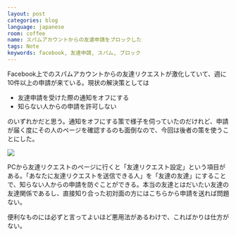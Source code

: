 ```yaml
---
layout: post
categories: blog
language: japanese
room: coffee
name: スパムアカウントからの友達申請をブロックした
tags: Note
keywords: facebook, 友達申請, スパム, ブロック
---
```


Facebook上でのスパムアカウントからの友達リクエストが激化していて、週に10件以上の申請が来ている。現状の解決策としては

* 友達申請を受けた際の通知をオフにする
* 知らない人からの申請を許可しない

のいずれかだと思う。通知をオフにする策で様子を伺っていたのだけれど、申請が届く度にその人のページを確認するのも面倒なので、今回は後者の策を使うことにした。

<img src="https://dl.dropboxusercontent.com/u/12208857/img/ss_facebook.png" class="image-on-frame-medium">

PCから友達リクエストのページに行くと「友達リクエスト設定」という項目がある。「あなたに友達リクエストを送信できる人」を「友達の友達」にすることで、知らない人からの申請を防ぐことができる。本当の友達とはだいたい友達の友達関係であるし、直接知り合った初対面の方にはこちらから申請を送れば問題ない。

便利なものには必ずと言ってよいほど悪用法があるわけで、こればかりは仕方がない。
